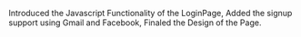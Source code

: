 Introduced the Javascript Functionality of the LoginPage,
Added the signup support using Gmail and Facebook,
Finaled the Design of the Page.

